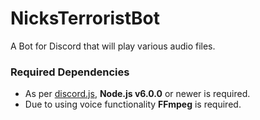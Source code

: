 # NicksTerroristBot

A Bot for Discord that will play various audio files.

### Required Dependencies 

+ As per [discord.js](https://github.com/hydrabolt/discord.js#installation), **Node.js v6.0.0** or newer is required.
+ Due to using voice functionality **FFmpeg** is required.

